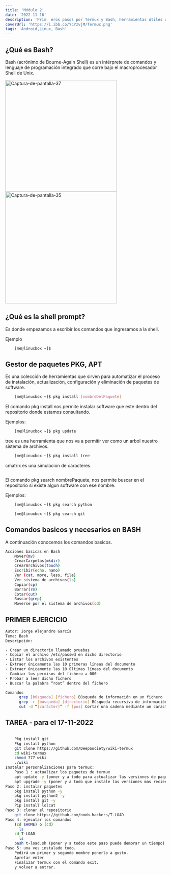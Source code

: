 ```yaml
---
title: 'Módulo 2'
date: '2022-11-16'
description: 'Prim  eros pasos por Termux y Bash, herramientas útiles que estarán presentes en toda tu vida como desarrollador de software'
coverUrl: 'https://i.ibb.co/YcYzvjM/Termux.png'
tags: 'Android,Linux, Bash'
---
```


## ¿Qué es Bash?

Bash (acrónimo de Bourne-Again Shell) es un intérprete de comandos y lenguaje de programación integrado que corre bajo el macroprocesador Shell de Unix.

<img src="https://i.ibb.co/0qkJzWs/Captura-de-pantalla-37.png" width="350" alt="Captura-de-pantalla-37" border="0">
<img src="https://i.ibb.co/gvYzMpH/Captura-de-pantalla-35.png" width="350" alt="Captura-de-pantalla-35" border="0" center="auto">


## ¿Qué es la shell prompt? 

Es  donde empezamos a escribir los comandos que ingresamos a la shell.

Ejemplo

```bash
    [me@linuxbox ~]$
```

## Gestor de paquetes PKG, APT

Es una colección de herramientas que sirven para automatizar el proceso de instalación, actualización, configuración y eliminación de paquetes de software.

```bash
    [me@linuxbox ~]$ pkg install [nombreDelPaquete]
```

El comando pkg install nos permite instalar software que este dentro del repositorio donde estamos consultando.

Ejemplos:



```bash
    [me@linuxbox ~]$ pkg update
```

tree es una herramienta que nos va a permitir ver como un arbol nuestro sistema de archivos.
```bash
    [me@linuxbox ~]$ pkg install tree
```

cmatrix es una simulacion de caracteres.

```bash
```
El comando pkg search nombrePaquete, nos permite buscar en el repositorio si existe algun software con ese nombre.

Ejemplos:

```bash
    [me@linuxbox ~]$ pkg search python
```
```bash
    [me@linuxbox ~]$ pkg search git
```

## Comandos basicos y necesarios en BASH
 
 A continuación conocemos los comandos basicos. 

```bash
Acciones basicas en Bash
    Mover(mv)
	CrearCarpetas(mkdir)
	CrearArchivos(touch)
    Escribir(echo, nano)
    Ver (cat, more, less, file)
	Ver sistema de archivos(ls)
    Copiar(cp)
	Borrar(rm)
    Cotar(cut)
    Buscar(grep)      
    Moverse por el sistema de archivos(cd)
```

## PRIMER EJERCICIO

```bash
Autor: Jorge Alejandro García
Tema: Bash
Descripción:

- Crear un directorio llamado pruebas
- Copiar el archivo /etc/passwd en dicho directorio
- Listar los archivos existentes
- Extraer únicamente las 10 primeras líneas del documento
- Extraer únicamente las 10 últimas líneas del documento
- Cambiar los permisos del fichero a 000
- Probar a leer dicho fichero
- Buscar la palabra “root” dentro del fichero 

Comandos
      grep [búsqueda] [fichero] Búsqueda de información en un fichero
      grep -r [búsqueda] [directorio] Búsqueda recursiva de información 
      cut -d “[carácter]” -f [pos] Cortar una cadena mediante un caracter
```

## TAREA - para el 17-11-2022

```bash

	Pkg install git
	Pkg install python
    git clone https://github.com/DeepSociety/wiki-termux
    cd wiki-termux
    chmod 777 wiki
    ./wiki
Instalar personalizaciones para termux:
    Paso 1 : actualizar los paquetes de termux
    apt update -y (poner y a todo para actualizar las versiones de paquetes).
    apt upgrade -y (poner y a todo que instale las versiones mas recientes).
Paso 2: instalar paquetes
    pkg install python -y
    pkg install python2 -y
    pkg install git -y
    Pip install lolcat
Paso 3: clonar el repositorio
    git clone https://github.com/noob-hackers/T-LOAD
Paso 4: ejecutar los comandos 
    (cd $HOME) o (cd) 
      ls
    cd T-LOAD
      ls 
    bash t-load.sh (poner y a todos este paso puede demorar un tiempo).
Paso 5: una ves instalado todo.
    Pedirá un primer y segundo nombre ponerlo a gusto.
    Apretar enter
    Finalizar termux con el comando exit.
    y volver a entrar.

```